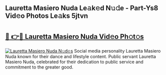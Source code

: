 ## Lauretta Masiero Nuda Le𝚊k𝚎d N𝚞𝚍e - Part-Ys8 Vid𝚎o Photos Le𝚊ks 5jtvn

# <h2><a href="http://fbfhw9.evod.top/?m=Lauretta+Masiero+Nuda">🔗 👉🔴 Lauretta Masiero Nuda Vid𝚎o Ph𝚘t𝚘s</a></h2>

[![Lauretta Masiero Nuda N𝚞d𝚎s](https://i.imgur.com/8V9OHl7.gif)](http://fbfhw9.evod.top/?m=Lauretta+Masiero+Nuda)
Social media personality Lauretta Masiero Nuda known for their dance and lifestyle content. Public servant Lauretta Masiero Nuda, celebrated for their dedication to public service and commitment to the greater good. 
